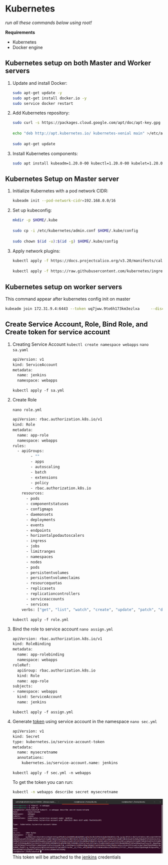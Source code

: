 # Kubernetes
*run all these commands below using root!*

**Requirements**
- Kubernetes
- Docker engine

## Kubernetes setup on both Master and Worker servers
1. Update and install Docker:
	```sh
	sudo apt-get update -y
	sudo apt-get install docker.io -y
	sudo service docker restart
	```
2. Add Kubernetes repository:
	```sh
	sudo curl -s https://packages.cloud.google.com/apt/doc/apt-key.gpg | apt-key add -
	
	echo "deb http://apt.kubernetes.io/ kubernetes-xenial main" >/etc/apt/sources.list.d/kubernetes.list
	
	sudo apt-get update
	```
3. Install Kubernetes components:
	```sh
	sudo apt install kubeadm=1.20.0-00 kubectl=1.20.0-00 kubelet=1.20.0-00 -y
	```
## Kubernetes Setup on Master server
1. Initialize Kubernetes with a pod network CIDR:
	 ```sh
	 kubeadm init --pod-network-cidr=192.168.0.0/16
	 ```
2. Set up kubeconfig:
	```sh
	mkdir -p $HOME/.kube
	
	sudo cp -i /etc/kubernetes/admin.conf $HOME/.kube/config
	
	sudo chown $(id -u):$(id -g) $HOME/.kube/config
	```
3. Apply network plugins:
	```sh
	kubectl apply -f https://docs.projectcalico.org/v3.20/manifests/calico.yaml

	kubectl apply -f https://raw.githubusercontent.com/kubernetes/ingress-nginx/controller-v0.49.0/deploy/static/provider/baremetal/deploy.yaml
	```
## Kubernetes setup on worker servers
This command appear after kubernetes config init on master

```sh
kubeadm join 172.31.9.4:6443 --token uq7jww.9to6h173km3ezlxa     --discovery-token-ca-cert-hash sha256:3beb27b67d1f505bbff6b47b4b0f66ff53743757537cc9065936a902737d251c
```
## Create Service Account, Role, Bind Role, and Create token for service account

1. Creating Service Account
	`kubectl create namespace webapps`
	`nano sa.yaml`
	```sh
	apiVersion: v1
	kind: ServiceAccount
	metadata:
	  name: jenkins
	  namespace: webapps
	```
	`kubectl apply -f sa.yml`
2. Create Role

	`nano role.yml`
	```sh
	apiVersion: rbac.authorization.k8s.io/v1
	kind: Role
	metadata:
	  name: app-role
	  namespace: webapps
	rules:
	  - apiGroups:
	        - ""
	        - apps
	        - autoscaling
	        - batch
	        - extensions
	        - policy
	        - rbac.authorization.k8s.io
	    resources:
	      - pods
	      - componentstatuses
	      - configmaps
	      - daemonsets
	      - deployments
	      - events
	      - endpoints
	      - horizontalpodautoscalers
	      - ingress
	      - jobs
	      - limitranges
	      - namespaces
	      - nodes
	      - pods
	      - persistentvolumes
	      - persistentvolumeclaims
	      - resourcequotas
	      - replicasets
	      - replicationcontrollers
	      - serviceaccounts
	      - services
	    verbs: ["get", "list", "watch", "create", "update", "patch", "delete"]
	```
	`kubectl apply -f role.yml`	
	
3. Bind the role to service account
	`nano assign.yml`
	```sh
	apiVersion: rbac.authorization.k8s.io/v1
	kind: RoleBinding
	metadata:
	  name: app-rolebinding
	  namespace: webapps 
	roleRef:
	  apiGroup: rbac.authorization.k8s.io
	  kind: Role
	  name: app-role 
	subjects:
	- namespace: webapps 
	  kind: ServiceAccount
	  name: jenkins 
	```
	`kubectl apply -f assign.yml`		
4. Generate [token](https://kubernetes.io/docs/reference/access-authn-authz/service-accounts-admin/#:~:text=To%20create%20a%20non-expiring,with%20that%20generated%20token%20data.) using service account in the namespace
`nano sec.yml`
	```sh
	apiVersion: v1
	kind: Secret
	type: kubernetes.io/service-account-token
	metadata:
	  name: mysecretname
	  annotations:
	    kubernetes.io/service-account.name: jenkins
	```
	`kubectl apply -f sec.yml -n webapps`	

	To get the token you can run:
	```sh
	kubectl -n webapps describe secret mysecretname
	```
	![enter image description here](https://github.com/RakhaFe21/DevSecOps-Project/blob/main/Kubernetes/assets/Screenshot%20from%202024-02-18%2021-00-48.png?raw=true)
	This token will be attached to the [jenkins](../Jenkins) credentials
